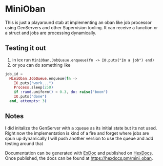 # MiniOban

This is just a playaround stab at implementing an oban like job processor
using GenServers and other Supervision tooling. It can receive a function or a struct
and jobs are processing dynamically.

## Testing it out

1. in iex run `MiniOban.JobQueue.enqueue(fn -> IO.puts("Im a job") end)`
2. or you can do something like
```elixir
job_id =
  MiniOban.JobQueue.enqueue(fn ->
    IO.puts("work...")
    Process.sleep(250)
    if :rand.uniform() < 0.3, do: raise("boom")
    IO.puts("done")
  end, attempts: 3)
```

## Notes
I did initalize the GenServer with a :queue as its initial state but its not used.
Right now the implementation is kind of a fire and forget where jobs are spun up dynamically
I will push another version to use the queue and add testing around that



Documentation can be generated with [ExDoc](https://github.com/elixir-lang/ex_doc)
and published on [HexDocs](https://hexdocs.pm). Once published, the docs can
be found at <https://hexdocs.pm/mini_oban>.

